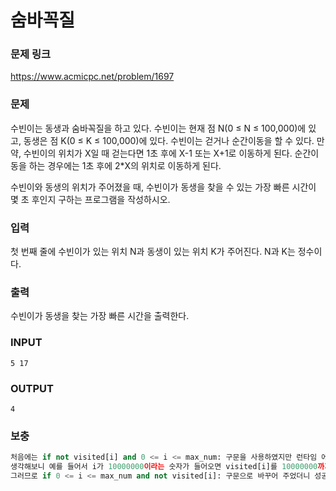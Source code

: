 # 숨바꼭질

### 문제 링크

https://www.acmicpc.net/problem/1697



### 문제

수빈이는 동생과 숨바꼭질을 하고 있다. 수빈이는 현재 점 N(0 ≤ N ≤ 100,000)에 있고, 동생은 점 K(0 ≤ K ≤ 100,000)에 있다. 수빈이는 걷거나 순간이동을 할 수 있다. 만약, 수빈이의 위치가 X일 때 걷는다면 1초 후에 X-1 또는 X+1로 이동하게 된다. 순간이동을 하는 경우에는 1초 후에 2*X의 위치로 이동하게 된다.

수빈이와 동생의 위치가 주어졌을 때, 수빈이가 동생을 찾을 수 있는 가장 빠른 시간이 몇 초 후인지 구하는 프로그램을 작성하시오.



### 입력

첫 번째 줄에 수빈이가 있는 위치 N과 동생이 있는 위치 K가 주어진다. N과 K는 정수이다.



### 출력

수빈이가 동생을 찾는 가장 빠른 시간을 출력한다.



### INPUT

```
5 17
```

### OUTPUT

```
4
```



### 보충

```python
처음에는 if not visited[i] and 0 <= i <= max_num: 구문을 사용하였지만 런타임 에러 발생.
생각해보니 예를 들어서 i가 10000000이라는 숫자가 들어오면 visited[i]를 10000000까지 찾기 때문에 런타임 에러가 발생하는 것으로 보임. 
그러므로 if 0 <= i <= max_num and not visited[i]: 구문으로 바꾸어 주었더니 성공.
```

